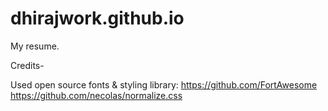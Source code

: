 
# dhirajwork.github.io
My resume.




Credits-

Used open source fonts & styling library:
https://github.com/FortAwesome
https://github.com/necolas/normalize.css
